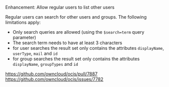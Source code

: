 Enhancement: Allow regular users to list other users

Regular users can search for other users and groups. The following limitations
apply:

* Only search queries are allowed (using the `$search=term` query parameter)
* The search term needs to have at least 3 characters
* for user searches the result set only contains the attributes `displayName`,
  `userType`, `mail` and `id`
* for group searches the result set only contains the attributes `displayName`,
  `groupTypes` and `id`

https://github.com/owncloud/ocis/pull/7887
https://github.com/owncloud/ocis/issues/7782
